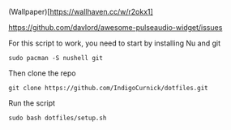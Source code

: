 (Wallpaper)[https://wallhaven.cc/w/r2okx1]

https://github.com/davlord/awesome-pulseaudio-widget/issues

For this script to work, you need to start by installing Nu and git

```
sudo pacman -S nushell git
```

Then clone the repo 

```
git clone https://github.com/IndigoCurnick/dotfiles.git
```

Run the script 

```
sudo bash dotfiles/setup.sh
```